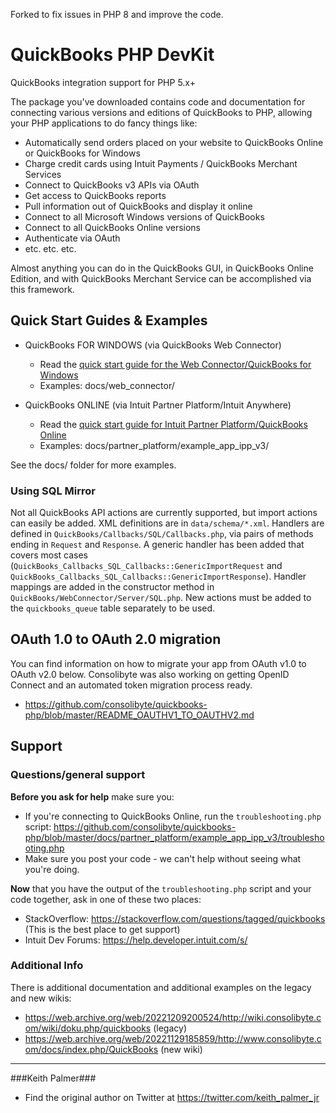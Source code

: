 Forked to fix issues in PHP 8 and improve the code.

QuickBooks PHP DevKit
=====================

QuickBooks integration support for PHP 5.x+

The package you've downloaded contains code and documentation for connecting various versions and editions of QuickBooks to PHP, allowing your PHP applications to do fancy things like:

- Automatically send orders placed on your website to QuickBooks Online or QuickBooks for Windows
- Charge credit cards using Intuit Payments / QuickBooks Merchant Services
- Connect to QuickBooks v3 APIs via OAuth
- Get access to QuickBooks reports
- Pull information out of QuickBooks and display it online
- Connect to all Microsoft Windows versions of QuickBooks
- Connect to all QuickBooks Online versions
- Authenticate via OAuth
- etc. etc. etc.

Almost anything you can do in the QuickBooks GUI, in QuickBooks Online Edition, and with QuickBooks Merchant Service can be accomplished via this framework.

## Quick Start Guides & Examples

* QuickBooks FOR WINDOWS (via QuickBooks Web Connector)
  - Read the [quick start guide for the Web Connector/QuickBooks for Windows](https://github.com/mc2contributor/quickbooks-php/blob/master/QuickStart-Windows.md)
  - Examples: docs/web_connector/

* QuickBooks ONLINE (via Intuit Partner Platform/Intuit Anywhere)
  - Read the [quick start guide for Intuit Partner Platform/QuickBooks Online](https://github.com/mc2contributor/quickbooks-php/blob/master/QuickStart-Online.md)
  - Examples: docs/partner_platform/example_app_ipp_v3/

See the docs/ folder for more examples.

### Using SQL Mirror

Not all QuickBooks API actions are currently supported, but import actions can easily be added.  XML definitions are in `data/schema/*.xml`.
Handlers are defined in `QuickBooks/Callbacks/SQL/Callbacks.php`, via pairs of methods ending in `Request` and `Response`.  A generic handler
has been added that covers most cases (`QuickBooks_Callbacks_SQL_Callbacks::GenericImportRequest` and `QuickBooks_Callbacks_SQL_Callbacks::GenericImportResponse`).
Handler mappings are added in the constructor method in `QuickBooks/WebConnector/Server/SQL.php`.  New actions must be added to the `quickbooks_queue` table separately
to be used.

## OAuth 1.0 to OAuth 2.0 migration

You can find information on how to migrate your app from OAuth v1.0 to OAuth v2.0 below. Consolibyte was also working on getting OpenID Connect and an automated token migration process ready.

* <https://github.com/consolibyte/quickbooks-php/blob/master/README_OAUTHV1_TO_OAUTHV2.md>

## Support

### Questions/general support 

**Before you ask for help** make sure you: 

- If you're connecting to QuickBooks Online, run the `troubleshooting.php` script: <https://github.com/consolibyte/quickbooks-php/blob/master/docs/partner_platform/example_app_ipp_v3/troubleshooting.php>
- Make sure you post your code - we can't help without seeing what you're doing.

**Now** that you have the output of the `troubleshooting.php` script and your code together, ask in one of these two places: 

- StackOverflow: <https://stackoverflow.com/questions/tagged/quickbooks> (This is the best place to get support)
- Intuit Dev Forums: <https://help.developer.intuit.com/s/>

### Additional Info

There is additional documentation and additional examples on the legacy and new wikis:

- https://web.archive.org/web/20221209200524/http://wiki.consolibyte.com/wiki/doku.php/quickbooks     (legacy)
- https://web.archive.org/web/20221129185859/http://www.consolibyte.com/docs/index.php/QuickBooks     (new wiki)


-------------------------------------
###Keith Palmer###
- Find the original author on Twitter at https://twitter.com/keith_palmer_jr

